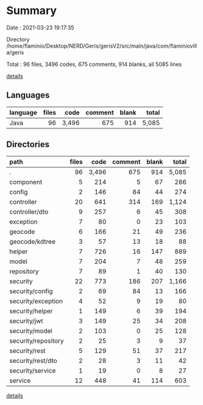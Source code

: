 # Summary

Date : 2021-03-23 19:17:35

Directory /home/flaminio/Desktop/NERD/Geris/gerisV2/src/main/java/com/flaminiovilla/geris

Total : 96 files,  3496 codes, 675 comments, 914 blanks, all 5085 lines

[details](details.md)

## Languages
| language | files | code | comment | blank | total |
| :--- | ---: | ---: | ---: | ---: | ---: |
| Java | 96 | 3,496 | 675 | 914 | 5,085 |

## Directories
| path | files | code | comment | blank | total |
| :--- | ---: | ---: | ---: | ---: | ---: |
| . | 96 | 3,496 | 675 | 914 | 5,085 |
| component | 5 | 214 | 5 | 67 | 286 |
| config | 2 | 146 | 84 | 44 | 274 |
| controller | 20 | 641 | 314 | 169 | 1,124 |
| controller/dto | 9 | 257 | 6 | 45 | 308 |
| exception | 7 | 80 | 0 | 23 | 103 |
| geocode | 6 | 166 | 21 | 49 | 236 |
| geocode/kdtree | 3 | 57 | 13 | 18 | 88 |
| helper | 7 | 726 | 16 | 147 | 889 |
| model | 7 | 204 | 7 | 48 | 259 |
| repository | 7 | 89 | 1 | 40 | 130 |
| security | 22 | 773 | 186 | 207 | 1,166 |
| security/config | 2 | 69 | 84 | 13 | 166 |
| security/exception | 4 | 52 | 9 | 19 | 80 |
| security/helper | 1 | 149 | 6 | 39 | 194 |
| security/jwt | 3 | 149 | 25 | 34 | 208 |
| security/model | 2 | 103 | 0 | 25 | 128 |
| security/repository | 2 | 25 | 3 | 9 | 37 |
| security/rest | 5 | 129 | 51 | 37 | 217 |
| security/rest/dto | 2 | 28 | 3 | 11 | 42 |
| security/service | 1 | 19 | 0 | 8 | 27 |
| service | 12 | 448 | 41 | 114 | 603 |

[details](details.md)